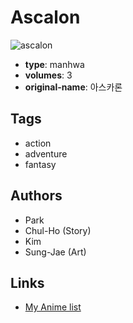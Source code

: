 # Ascalon

![ascalon](https://cdn.myanimelist.net/images/manga/3/26357.jpg)

-   **type**: manhwa
-   **volumes**: 3
-   **original-name**: 아스카론

## Tags

-   action
-   adventure
-   fantasy

## Authors

-   Park
-   Chul-Ho (Story)
-   Kim
-   Sung-Jae (Art)

## Links

-   [My Anime list](https://myanimelist.net/manga/17432/Ascalon)
